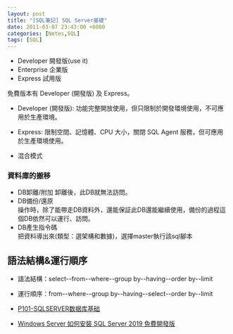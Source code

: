 ```yaml
---
layout: post
title: "[SQL筆記] SQL Server基礎"
date: 2011-03-07 23:43:00 +0800
categories: [Notes,SQL]
tags: [SQL]
---
```


- Developer 開發版(use it)
- Enterprise 企業版
- Express 試用版

免費版本有 Developer (開發版) 及 Express。

- Developer (開發版): 功能完整開放使用，但只限制於開發環境使用，不可應用於生產環境。
- Express: 限制空間、記憶體、CPU 大小，關閉 SQL Agent 服務，但可應用於生產環境使用。

- 混合模式

### 資料庫的搬移
- DB卸離/附加
卸離後，此DB就無法訪問。    
- DB備份/還原   
操作時，除了能帶走DB資料外，還能保証此DB還能繼續使用，備份的過程這個DB依然可以運行、訪問。  
- DB產生指令碼  
把資料導出來(類型：選架構和數據)，選擇master執行該sql腳本   


## 語法結構&運行順序
- 語法結構：select--from--where--group by--having--order by--limit
- 運行順序：from--where--group by--having--select--order by--limit




- [P101-SQLSERVER数据库基础](https://www.bilibili.com/video/BV1XV411C7TP?p=1)
- [Windows Server 如何安裝 SQL Server 2019 免費開發版](https://blog.hungwin.com.tw/windows-server-sql-server-2019-install/#i-2)